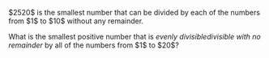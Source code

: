 <p>$2520$ is the smallest number that can be divided by each of the numbers from $1$ to $10$ without any remainder.</p>
<p>What is the smallest positive number that is <dfn class="tooltip">evenly divisible<span class="tooltiptext">divisible with no remainder</span></dfn> by all of the numbers from $1$ to $20$?</p>
